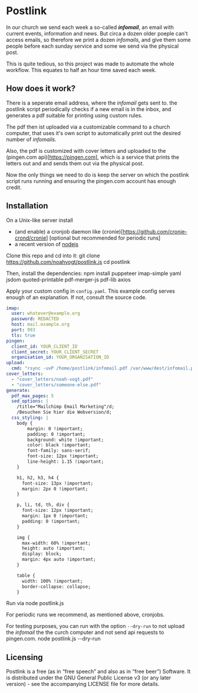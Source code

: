 # Postlink
In our church we send each week a so-called ***infomail***, an email with current events, information and news. But circa a dozen older poeple can't access emails, so therefore we print a dozen *infomails*, and give them some people before each sunday service and some we send via the physical post.

This is quite tedious, so this project was made to automate the whole workflow. This equates to half an hour time saved each week.

## How does it work?
There is a seperate email address, where the *infomail* gets sent to. the postlink script periodically checks if a new email is in the inbox, and generates a pdf suitable for printing using custom rules.

The pdf then ist uploaded via a customizable command to a church computer, that uses it's own script to automatically print out the desired number of *infomails*.

Also, the pdf is customized with cover letters and uploaded to the (pingen.com api)[https://pingen.com], which is a service that prints the letters out and and sends them out via the physical post.

Now the only things we need to do is keep the server on which the postlink script runs running and ensuring the pingen.com account has enough credit.

## Installation
On a Unix-like server install
 - (and enable) a cronjob daemon like (cronie)[https://github.com/cronie-crond/cronie] [optional but recommended for periodic runs]
 - a recent version of [nodejs](https://nodejs.org/en/download)

Clone this repo and cd into it:
    git clone https://github.com/noahvogt/postlink.js
    cd postlink

Then, install the dependencies:
    npm install puppeteer imap-simple yaml jsdom quoted-printable pdf-merger-js pdf-lib axios

Apply your custom config in `config.yaml`. This example config serves enough of an explanation. If not, consult the source code.

```yaml
imap:
  user: whatever@example.org
  password: REDACTED
  host: mail.example.org
  port: 993
  tls: true
pingen:
  client_id: YOUR_CLIENT_ID
  client_secret: YOUR_CLIENT_SECRET
  organisation_id: YOUR_ORGANISATION_ID
upload:
  cmd: "rsync -uvP /home/postlink/infomail.pdf /var/www/dest/infomail.pdf"
cover_letters:
  - "cover_letters/noah-vogt.pdf"
  - "cover_letters/someone-else.pdf"
generate:
  pdf_max_pages: 5
  sed_options: |
    /title="Mailchimp Email Marketing"/d;
    /Besuchen Sie hier die Webversion/d;
  css_styling: |
    body {
        margin: 0 !important;
        padding: 0 !important;
        background: white !important;
        color: black !important;
        font-family: sans-serif;
        font-size: 12px !important;
        line-height: 1.15 !important;
    }

    h1, h2, h3, h4 {
      font-size: 13px !important;
      margin: 2px 0 !important;
    }

    p, li, td, th, div {
      font-size: 12px !important;
      margin: 1px 0 !important;
      padding: 0 !important;
    }

    img {
      max-width: 60% !important;
      height: auto !important;
      display: block;
      margin: 4px auto !important;
    }

    table {
      width: 100% !important;
      border-collapse: collapse;
    }
```

Run via
    node postlink.js

For periodic runs we recommend, as mentioned above, cronjobs.

For testing purposes, you can run with the option `--dry-run` to not upload the *infomail* the the curch computer and not send api requests to pingen.com.
    node postlink.js --dry-run

## Licensing

Postlink is a free (as in “free speech” and also as in “free beer”) Software. It is distributed under the GNU General Public License v3 (or any later version) - see the accompanying LICENSE file for more details.
